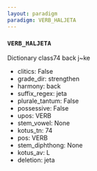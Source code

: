 ```yaml
---
layout: paradigm
paradigm: VERB_HALJETA
---
```

### ` VERB_HALJETA `

Dictionary class74 back j~ke
* clitics: False
* grade_dir: strengthen
* harmony: back
* suffix_regex: jeta
* plurale_tantum: False
* possessive: False
* upos: VERB
* stem_vowel: None
* kotus_tn: 74
* pos: VERB
* stem_diphthong: None
* kotus_av: L
* deletion: jeta
